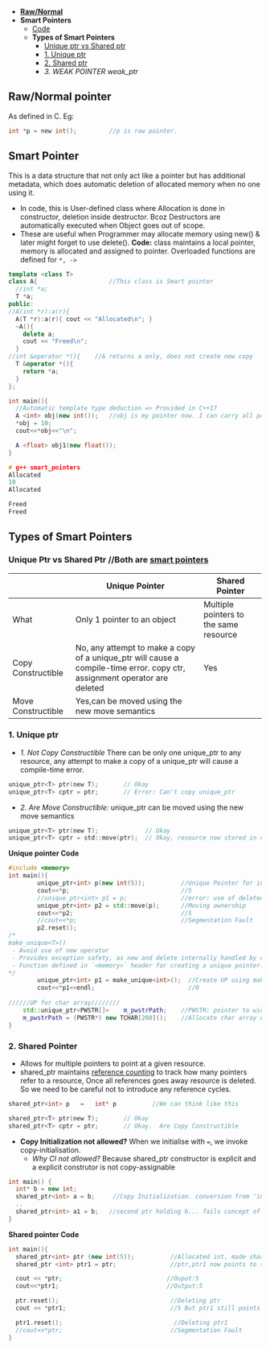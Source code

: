 - **[Raw/Normal](#raw)**
- **Smart Pointers**
  - [Code](#smartcode)
  - **Types of Smart Pointers**
    - [Unique ptr vs Shared ptr](#vs)
    - [1. Unique ptr](#up)
    - [2. Shared ptr](#shp)
    - _3. WEAK POINTER weak_ptr_

<a name=raw></a>
## Raw/Normal pointer 
As defined in C. Eg: 
```c
int *p = new int();         //p is raw pointer.
```

<a name=sp></a>
## Smart Pointer
This is a data structure that not only act like a pointer but has additional metadata, which does automatic deletion of allocated memory when no one using it.
- In code, this is User-defined class where Allocation is done in constructor, deletion inside destructor. Bcoz Destructors are automatically executed when Object goes out of scope.
- These are useful when Programmer may allocate memory using new() & later might forget to use delete().
<a name=smartcode></a>
**Code:** class maintains a local pointer, memory is allocated and assigned to pointer. Overloaded functions are defined for `*, ->`
```cpp
template <class T>		
class A{                    //This class is Smart pointer
  //int *a;
  T *a;
public:
//A(int *r):a(r){
  A(T *r):a(r){ cout << "Allocated\n"; }
  ~A(){
    delete a;
    cout << "Freed\n";
  }
//int &operator *(){	//& returns a only, does not create new copy
  T &operator *(){
    return *a;
  }
};

int main(){
  //Automatic template type deduction => Provided in C++17
  A <int> obj(new int());	//obj is my pointer now. I can carry all pointer operations
  *obj = 10;
  cout<<*obj<<"\n";

  A <float> obj1(new float());
}

# g++ smart_pointers
Allocated
10
Allocated 

Freed
Freed
```

## Types of Smart Pointers
<a name=vs></a>
### Unique Ptr vs Shared Ptr //Both are [smart pointers](#sp)

|| Unique Pointer | Shared Pointer |
|---|---|---|
|What|Only 1 pointer to an object|Multiple pointers to the same resource|
|Copy Constructible|No, any attempt to make a copy of a unique_ptr will cause a compile-time error. copy ctr, assignment operator are deleted|Yes|
|Move Constructible|Yes,can be moved using the new move semantics||

<a name=up></a>
### 1. Unique ptr
- _1. Not Copy Constructible_ There can be only one unique_ptr to any resource, any attempt to make a copy of a unique_ptr will cause a compile-time error.
```c
unique_ptr<T> ptr(new T);       // Okay
unique_ptr<T> cptr = ptr;       // Error: Can't copy unique_ptr
```
- _2. Are Move Constructible:_ unique_ptr can be moved using the new move semantics
```c
unique_ptr<T> ptr(new T);             // Okay
unique_ptr<T> cptr = std::move(ptr);  // Okay, resource now stored in cptr
```
<a name=upc></a>
**Unique pointer Code**
```cpp
#include <memory>
int main(){
        unique_ptr<int> p(new int(5));          //Unique Pointer for int
        cout<<*p;                               //5
        //unique_ptr<int> p1 = p;               //error: use of deleted function. copy of UP is not allowed
        unique_ptr<int> p2 = std::move(p);      //Moving ownership
        cout<<*p2;                              //5
        //cout<<*p;                             //Segmentation Fault
        p2.reset();
/*
make_unique<T>()
 - Avoid use of new operator
 - Provides exception safety, as new and delete internally handled by compiler. 
 - Function defined in `<memory>` header for creating a unique pointer. Memory is allocated to 0.
*/
        unique_ptr<int> p1 = make_unique<int>();  //Create UP using make_unique()
        cout<<*p1<<endl;                          //0
        
//////UP for char array////////
    std::unique_ptr<PWSTR[]>    m_pwstrPath;    //PWSTR: pointer to wide str
    m_pwstrPath = (PWSTR*) new TCHAR[260]();    //Allocate char array of 260 chars and Initialize to ()
}
```

<a name=shp></a>
### 2. Shared Pointer
- Allows for multiple pointers to point at a given resource.
- shared_ptr maintains [reference counting](https://en.wikipedia.org/wiki/Reference_counting) to track how many pointers refer to a resource, Once all references goes away resource is deleted. So we need to be careful not to introduce any reference cycles.
```c
shared_ptr<int> p   =   int* p          //We can think like this

shared_ptr<T> ptr(new T);       // Okay
shared_ptr<T> cptr = ptr;       // Okay.  Are Copy Constructible
```
- **Copy Initialization not allowed?** When we initialise with `=`, we invoke copy-initialisation. 
  - *Why CI not allowed?* Because shared_ptr constructor is explicit and a explicit construtor is not copy-assignable 
```c++
int main() {
  int* b = new int;
  shared_ptr<int> a = b;     //Copy Initialization. conversion from 'int*' to non-scalar type 'std::shared_ptr' requested
  ..
  shared_ptr<int> a1 = b;   //second ptr holding b... fails concept of shared_ptr
}
```
<a name=spc></a>
**Shared pointer Code**
```cpp
int main(){
  shared_ptr<int> ptr (new int(5));          //Allocated int, made shared_ptr point to it
  shared_ptr <int> ptr1 = ptr;               //ptr,ptr1 now points to same memory

  cout << *ptr;                             //Ouput:5
  cout<<*ptr1;                              //Output:5

  ptr.reset();                               //Deleting ptr
  cout << *ptr1;                             //5 But ptr1 still points to memory

  ptr1.reset();                               //Deleting ptr1
  //cout<<*ptr;                              //Segmentation Fault
}
```
